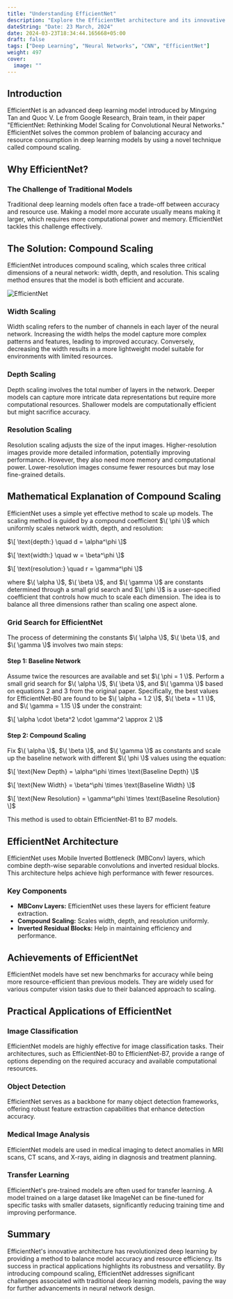```yaml
---
title: "Understanding EfficientNet"
description: "Explore the EfficientNet architecture and its innovative compound scaling."
dateString: "Date: 23 March, 2024"
date: 2024-03-23T18:34:44.165668+05:00
draft: false
tags: ["Deep Learning", "Neural Networks", "CNN", "EfficientNet"]
weight: 497
cover:
  image: ""
---
```


## Introduction

EfficientNet is an advanced deep learning model introduced by Mingxing Tan and Quoc V. Le from Google Research, Brain team, in their paper "EfficientNet: Rethinking Model Scaling for Convolutional Neural Networks." EfficientNet solves the common problem of balancing accuracy and resource consumption in deep learning models by using a novel technique called compound scaling.

## Why EfficientNet?

### The Challenge of Traditional Models

Traditional deep learning models often face a trade-off between accuracy and resource use. Making a model more accurate usually means making it larger, which requires more computational power and memory. EfficientNet tackles this challenge effectively.

## The Solution: Compound Scaling

EfficientNet introduces compound scaling, which scales three critical dimensions of a neural network: width, depth, and resolution. This scaling method ensures that the model is both efficient and accurate.

![EfficientNet](/blog/posts/effnet/img1.png)


### Width Scaling

Width scaling refers to the number of channels in each layer of the neural network. Increasing the width helps the model capture more complex patterns and features, leading to improved accuracy. Conversely, decreasing the width results in a more lightweight model suitable for environments with limited resources.

### Depth Scaling

Depth scaling involves the total number of layers in the network. Deeper models can capture more intricate data representations but require more computational resources. Shallower models are computationally efficient but might sacrifice accuracy.

### Resolution Scaling

Resolution scaling adjusts the size of the input images. Higher-resolution images provide more detailed information, potentially improving performance. However, they also need more memory and computational power. Lower-resolution images consume fewer resources but may lose fine-grained details.

## Mathematical Explanation of Compound Scaling

EfficientNet uses a simple yet effective method to scale up models. The scaling method is guided by a compound coefficient $\( \phi \)$ which uniformly scales network width, depth, and resolution:

$\[
\text{depth:} \quad d = \alpha^\phi
\]$

$\[
\text{width:} \quad w = \beta^\phi
\]$

$\[
\text{resolution:} \quad r = \gamma^\phi
\]$

where $\( \alpha \)$, $\( \beta \)$, and $\( \gamma \)$ are constants determined through a small grid search and $\( \phi \)$ is a user-specified coefficient that controls how much to scale each dimension. The idea is to balance all three dimensions rather than scaling one aspect alone.

### Grid Search for EfficientNet

The process of determining the constants $\( \alpha \)$, $\( \beta \)$, and $\( \gamma \)$ involves two main steps:

#### Step 1: Baseline Network

Assume twice the resources are available and set $\( \phi = 1 \)$. Perform a small grid search for $\( \alpha \)$, $\( \beta \)$, and $\( \gamma \)$ based on equations 2 and 3 from the original paper. Specifically, the best values for EfficientNet-B0 are found to be $\( \alpha = 1.2 \)$, $\( \beta = 1.1 \)$, and $\( \gamma = 1.15 \)$ under the constraint: 

$\[
\alpha \cdot \beta^2 \cdot \gamma^2 \approx 2
\]$

#### Step 2: Compound Scaling

Fix $\( \alpha \)$, $\( \beta \)$, and $\( \gamma \)$ as constants and scale up the baseline network with different $\( \phi \)$ values using the equation:

$\[
\text{New Depth} = \alpha^\phi \times \text{Baseline Depth}
\]$

$\[
\text{New Width} = \beta^\phi \times \text{Baseline Width}
\]$

$\[
\text{New Resolution} = \gamma^\phi \times \text{Baseline Resolution}
\]$

This method is used to obtain EfficientNet-B1 to B7 models.

## EfficientNet Architecture

EfficientNet uses Mobile Inverted Bottleneck (MBConv) layers, which combine depth-wise separable convolutions and inverted residual blocks. This architecture helps achieve high performance with fewer resources.

### Key Components

- **MBConv Layers:** EfficientNet uses these layers for efficient feature extraction.
- **Compound Scaling:** Scales width, depth, and resolution uniformly.
- **Inverted Residual Blocks:** Help in maintaining efficiency and performance.

## Achievements of EfficientNet

EfficientNet models have set new benchmarks for accuracy while being more resource-efficient than previous models. They are widely used for various computer vision tasks due to their balanced approach to scaling.

## Practical Applications of EfficientNet

### Image Classification

EfficientNet models are highly effective for image classification tasks. Their architectures, such as EfficientNet-B0 to EfficientNet-B7, provide a range of options depending on the required accuracy and available computational resources.

### Object Detection

EfficientNet serves as a backbone for many object detection frameworks, offering robust feature extraction capabilities that enhance detection accuracy.

### Medical Image Analysis

EfficientNet models are used in medical imaging to detect anomalies in MRI scans, CT scans, and X-rays, aiding in diagnosis and treatment planning.

### Transfer Learning

EfficientNet's pre-trained models are often used for transfer learning. A model trained on a large dataset like ImageNet can be fine-tuned for specific tasks with smaller datasets, significantly reducing training time and improving performance.

## Summary

EfficientNet's innovative architecture has revolutionized deep learning by providing a method to balance model accuracy and resource efficiency. Its success in practical applications highlights its robustness and versatility. By introducing compound scaling, EfficientNet addresses significant challenges associated with traditional deep learning models, paving the way for further advancements in neural network design.


